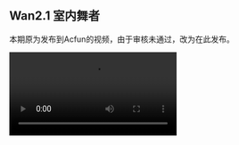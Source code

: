 ## Wan2.1 室内舞者

本期原为发布到Acfun的视频，由于审核未通过，改为在此发布。

<video src="https://github.com/Willian7004/media-blog/blob/main/files/202507/2025070202/video.mp4?raw=true" controls style="max-width: 100%;"></video>